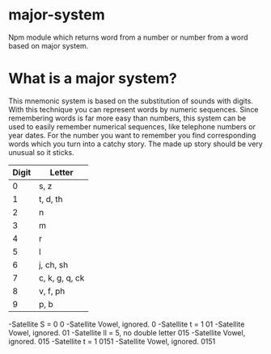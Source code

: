# major-system
Npm module which returns word from a number or number from a word based on major system.

# What is a major system?
This mnemonic system is based on the substitution of sounds with digits. With this technique you can represent words by numeric sequences. Since remembering words is far more easy than numbers, this system can be used to easily remember numerical sequences, like telephone numbers or year dates. For the number you want to remember you find corresponding words which you turn into a catchy story. The made up story should be very unusual so it sticks.

Digit |  Letter
----- | ------- 
0     |  s, z
1	    |  t, d, th
2     |	 n
3	    |  m
4	    |  r
5	    |  l
6	    |  j, ch, sh
7	    |  c, k, g, q, ck
8	    |  v, f, ph
9	    |  p, b


-Satellite	S = 0	0
-Satellite	Vowel, ignored.	0
-Satellite	t = 1	01
-Satellite	Vowel, ignored.	01
-Satellite	ll = 5, no double letter	015
-Satellite	Vowel, ignored.	015
-Satellite	t = 1	0151
-Satellite	Vowel, ignored.	0151



